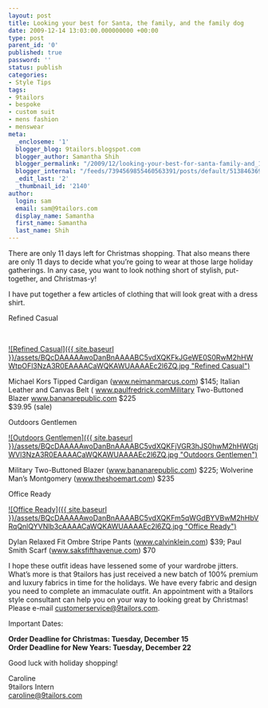 ```yaml
---
layout: post
title: Looking your best for Santa, the family, and the family dog
date: 2009-12-14 13:03:00.000000000 +00:00
type: post
parent_id: '0'
published: true
password: ''
status: publish
categories:
- Style Tips
tags:
- 9tailors
- bespoke
- custom suit
- mens fashion
- menswear
meta:
  _encloseme: '1'
  blogger_blog: 9tailors.blogspot.com
  blogger_author: Samantha Shih
  blogger_permalink: "/2009/12/looking-your-best-for-santa-family-and_14.html"
  blogger_internal: "/feeds/7394569855460563391/posts/default/5138463697283390616"
  _edit_last: '2'
  _thumbnail_id: '2140'
author:
  login: sam
  email: sam@9tailors.com
  display_name: Samantha
  first_name: Samantha
  last_name: Shih
---
```

There are only 11 days left for Christmas shopping. That also means there are only 11 days to decide what you’re going to wear at those large holiday gatherings. In any case, you want to look nothing short of stylish, put-together, and Christmas-y!

I have put together a few articles of clothing that will look great with a dress shirt.

Refined Casual

[  
](http://www.polyvore.com/refined_casual/set?.embedder=660366&.mid=embed&id=14306742)

[![Refined Casual]({{ site.baseurl }}/assets/BQcDAAAAAwoDanBnAAAABC5vdXQKFkJGeWE0S0RwM2hHWWtpOFl3NzA3R0EAAAACaWQKAWUAAAAEc2l6ZQ.jpg "Refined Casual")](http://www.polyvore.com/refined_casual/set?.embedder=660366&.mid=embed&id=14306742)

Michael Kors Tipped Cardigan (www.neimanmarcus.com) $145; Italian Leather and Canvas Belt ( www.paulfredrick.comMilitary Two-Buttoned Blazer www.bananarepublic.com $225  
$39.95 (sale)

Outdoors Gentlemen

[![Outdoors Gentlemen]({{ site.baseurl }}/assets/BQcDAAAAAwoDanBnAAAABC5vdXQKFjVGR3hJS0hwM2hHWGtjWVl3NzA3R0EAAAACaWQKAWUAAAAEc2l6ZQ.jpg "Outdoors Gentlemen")](http://www.polyvore.com/outdoors_gentlemen/set?.embedder=660366&.mid=embed&id=14306775)

Military Two-Buttoned Blazer (www.bananarepublic.com) $225; Wolverine Man’s Montgomery (www.theshoemart.com) $235

Office Ready

[![Office Ready]({{ site.baseurl }}/assets/BQcDAAAAAwoDanBnAAAABC5vdXQKFm5qWGdBYVBwM2hHbVRqQnlQYVNlb3cAAAACaWQKAWUAAAAEc2l6ZQ.jpg "Office Ready")](http://www.polyvore.com/office_ready/set?.embedder=660366&.mid=embed&id=14306824)

Dylan Relaxed Fit Ombre Stripe Pants (www.calvinklein.com) $39; Paul Smith Scarf (www.saksfifthavenue.com) $70

I hope these outfit ideas have lessened some of your wardrobe jitters. What’s more is that 9tailors has just received a new batch of 100% premium and luxury fabrics in time for the holidays. We have every fabric and design you need to complete an immaculate outfit. An appointment with a 9tailors style consultant can help you on your way to looking great by Christmas! Please e-mail customerservice@9tailors.com.

  
Important Dates:

**Order Deadline for Christmas: Tuesday, December 15**  
**Order Deadline for New Years: Tuesday, December 22**

Good luck with holiday shopping!

Caroline  
9tailors Intern  
[caroline@9tailors.com](mailto:caroline@9tailors.com)